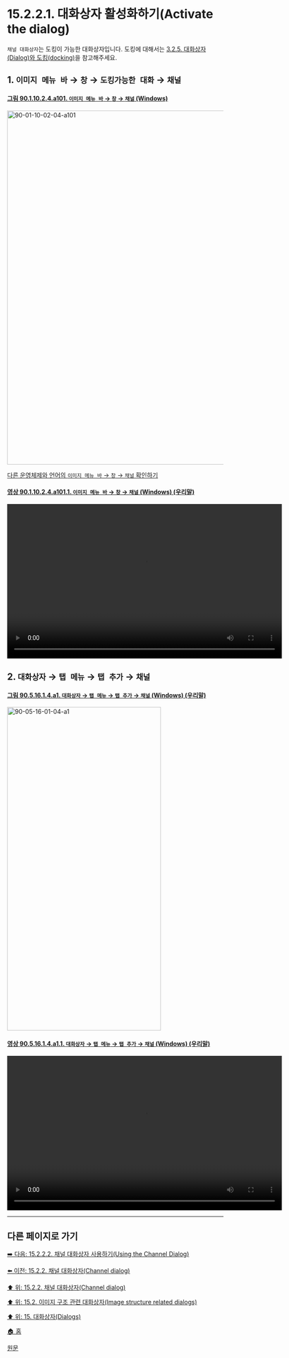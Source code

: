 # 15.2.2.1. 대화상자 활성화하기(Activate the dialog)

`채널 대화상자`는 도킹이 가능한 대화상자입니다. 도킹에 대해서는 [3.2.5. 대화상자(Dialog)와 도킹(docking)](./03-02-05-00-dialogs-and-docking.md)을 참고해주세요.

<a id="15-02-02-01-s1"></a>

## 1. `이미지 메뉴 바` → `창` → `도킹가능한 대화` → `채널`

<a id="90-01-10-02-04-a101"></a>

#### [그림 90.1.10.2.4.a101. `이미지 메뉴 바` → `창` → `채널` (Windows)](./90-01-10-02-04-channels.md#90-01-10-02-04-a101)
<img width="980" height="825" alt="90-01-10-02-04-a101" src="https://github.com/wonder13662/gimp/assets/15767104/9d0b9f22-b0c2-423f-abf2-5b8210f66880" />

[다른 운영체제와 언어의 `이미지 메뉴 바` → `창` → `채널` 확인하기](./90-01-10-02-04-channels.md#90-01-10-02-04-a102)

<a id="90-01-10-02-04-a101-01"></a>

#### [영상 90.1.10.2.4.a101.1. `이미지 메뉴 바` → `창` → `채널` (Windows) (우리말)](./90-01-10-02-04-channels.md#90-01-10-02-04-a101-01)
<video controls="controls" width="640" height="360" src="https://github.com/wonder13662/gimp/assets/15767104/9759130d-fc8c-4ccb-8b11-3b824990f3a5"></video>

<a id="15-02-02-01-s2"></a>

## 2. `대화상자` → `탭 메뉴` → `탭 추가` → `채널`

<a id="90-05-16-01-04-a1"></a>

#### [그림 90.5.16.1.4.a1. `대화상자` → `탭 메뉴` → `탭 추가` → `채널` (Windows) (우리말)](./90-05-16-01-04-channels.md#90-05-16-01-04-a1)
<img width="358" height="754" alt="90-05-16-01-04-a1" src="https://github.com/wonder13662/gimp/assets/15767104/f6392b83-0937-4c65-8f64-4f09d5a2e724" />

<a id="90-05-16-01-04-a1-01"></a>

#### [영상 90.5.16.1.4.a1.1. `대화상자` → `탭 메뉴` → `탭 추가` → `채널` (Windows) (우리말)](./90-05-16-01-04-channels.md#90-05-16-01-04-a1-01)
<video controls="controls" width="640" height="360" src="https://github.com/wonder13662/gimp/assets/15767104/7bdaf130-7bcd-40f4-8258-0d651570e217"></video>

***

## 다른 페이지로 가기

[➡️ 다음: 15.2.2.2. 채널 대화상자 사용하기(Using the Channel Dialog)](./15-02-02-02-00-using_the_channel_dialog.md)

[⬅️ 이전: 15.2.2. 채널 대화상자(Channel dialog)](./15-02-02-00-channel_dialog.md)

[⬆️ 위: 15.2.2. 채널 대화상자(Channel dialog)](./15-02-02-00-channel_dialog.md)

[⬆️ 위: 15.2. 이미지 구조 관련 대화상자(Image structure related dialogs)](./15-02-00-image-structure-related-dialogs.md)

[⬆️ 위: 15. 대화상자(Dialogs)](./15-00-dialogs.md)

[🏠 홈](./00-home.md)

[원문](https://docs.gimp.org/2.10/ko/gimp-channel-dialog.html#gimp-channel-dialog-calling)